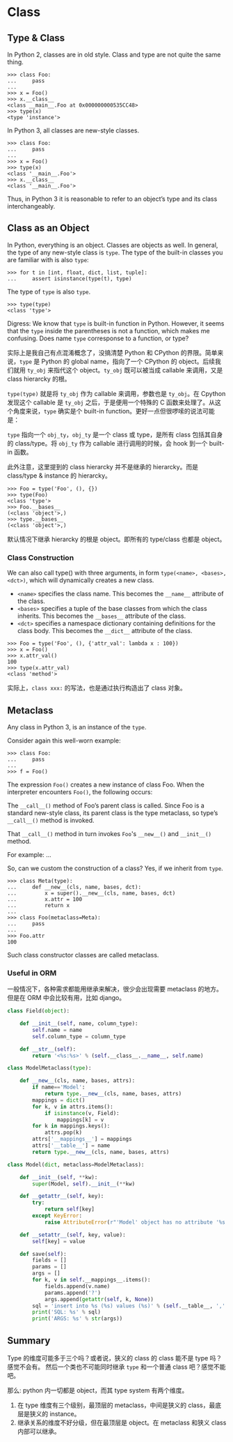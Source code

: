 # Class

## Type & Class
In Python 2, classes are in old style. Class and type are not quite the same thing. 

~~~text
>>> class Foo:
...     pass
...
>>> x = Foo()
>>> x.__class__
<class __main__.Foo at 0x000000000535CC48>
>>> type(x)
<type 'instance'>
~~~

In Python 3, all classes are new-style classes. 

~~~
>>> class Foo:
...     pass
... 
>>> x = Foo()
>>> type(x)
<class '__main__.Foo'>
>>> x.__class__
<class '__main__.Foo'>
~~~

Thus, in Python 3 it is reasonable to refer to an object’s type and its class interchangeably.


## Class as an Object

In Python, everything is an object. Classes are objects as well. In general, the type of any new-style class is `type`. The type of the built-in classes you are familiar with is also `type`:

~~~
>>> for t in [int, float, dict, list, tuple]:
...     assert isinstance(type(t), type)
~~~
The type of `type` is also `type`.
~~~
>>> type(type)
<class 'type'>
~~~

Digress: We know that `type` is built-in function in Python. However, it seems that the `type` inside the parentheses is not a function, which makes me confusing. Does name `type` corresponse to a function, or type?

实际上是我自己有点混淆概念了，没搞清楚 Python 和 CPython 的界限。简单来说，`type` 是 Python 的 global name，指向了一个 CPython 的 object。后续我们就用 `ty_obj` 来指代这个 object。`ty_obj` 既可以被当成 callable 来调用，又是 class hierarcky 的根。

`type(type)` 就是将 `ty_obj` 作为 callable 来调用，参数也是 `ty_obj`。在 Cpython 发现这个 callable 是 `ty_obj` 之后，于是便用一个特殊的 C 函数来处理了。从这个角度来说，`type` 确实是个 built-in function。更好一点但很啰嗦的说法可能是：

`type` 指向一个 `obj_ty`，`obj_ty` 是一个 class 或 type，是所有 class 包括其自身的 class/type。将 `obj_ty` 作为 callable 进行调用的时候，会 hook 到一个 built-in 函数。

此外注意，这里提到的 class hierarcky 并不是继承的 hierarcky。而是 class/type & instance 的 hierarcky。

~~~
>>> Foo = type('Foo', (), {})
>>> type(Foo)
<class 'type'>
>>> Foo.__bases__
(<class 'object'>,)
>>> type.__bases__
(<class 'object'>,)
~~~

默认情况下继承 hierarcky 的根是 object。即所有的 type/class 也都是 object。


### Class Construction
We can also call type() with three arguments, in form `type(<name>, <bases>, <dct>)`, which will dynamically creates a new class.

- `<name>` specifies the class name. This becomes the `__name__` attribute of the class.
- `<bases>` specifies a tuple of the base classes from which the class inherits. This becomes the `__bases__` attribute of the class.
- `<dct>` specifies a namespace dictionary containing definitions for the class body. This becomes the `__dict__` attribute of the class.

~~~
>>> Foo = type('Foo', (), {'attr_val': lambda x : 100})
>>> x = Foo()
>>> x.attr_val()
100
>>> type(x.attr_val)
<class 'method'>
~~~

实际上，`class xxx:` 的写法，也是通过执行构造出了 class 对象。



## Metaclass
Any class in Python 3, is an instance of the `type`.

Consider again this well-worn example:

~~~
>>> class Foo:
...     pass
...
>>> f = Foo()
~~~

The expression `Foo()` creates a new instance of class Foo. When the interpreter encounters `Foo()`, the following occurs:

The `__call__()` method of Foo’s parent class is called. Since Foo is a standard new-style class, its parent class is the type metaclass, so type’s `__call__()` method is invoked.

That `__call__()` method in turn invokes `Foo`'s `__new__()` and
`__init__()` method.

For example:
...

So, can we custom the construction of a class? Yes, if we inherit from `type`.

~~~
>>> class Meta(type):
...     def __new__(cls, name, bases, dct):
...         x = super().__new__(cls, name, bases, dct)
...         x.attr = 100
...         return x
...
>>> class Foo(metaclass=Meta):
...     pass
...
>>> Foo.attr
100
~~~

Such class constructor classes are called metaclass.

### Useful in ORM
一般情况下，各种需求都能用继承来解决，很少会出现需要 metaclass 的地方。但是在 ORM 中会比较有用，比如 django。

~~~python
class Field(object):

    def __init__(self, name, column_type):
        self.name = name
        self.column_type = column_type

    def __str__(self):
        return '<%s:%s>' % (self.__class__.__name__, self.name)

class ModelMetaclass(type):

    def __new__(cls, name, bases, attrs):
        if name=='Model':
            return type.__new__(cls, name, bases, attrs)
        mappings = dict()
        for k, v in attrs.items():
            if isinstance(v, Field):
                mappings[k] = v
        for k in mappings.keys():
            attrs.pop(k)
        attrs['__mappings__'] = mappings
        attrs['__table__'] = name
        return type.__new__(cls, name, bases, attrs)

class Model(dict, metaclass=ModelMetaclass):

    def __init__(self, **kw):
        super(Model, self).__init__(**kw)

    def __getattr__(self, key):
        try:
            return self[key]
        except KeyError:
            raise AttributeError(r"'Model' object has no attribute '%s'" % key)

    def __setattr__(self, key, value):
        self[key] = value

    def save(self):
        fields = []
        params = []
        args = []
        for k, v in self.__mappings__.items():
            fields.append(v.name)
            params.append('?')
            args.append(getattr(self, k, None))
        sql = 'insert into %s (%s) values (%s)' % (self.__table__, ','.join(fields), ','.join(params))
        print('SQL: %s' % sql)
        print('ARGS: %s' % str(args))
~~~


## Summary

Type 的维度可能多于三个吗？或者说，狭义的 class 的 class 能不是 type 吗？感觉不会有。
然后一个类也不可能同时继承 `type` 和一个普通 class 吧？感觉不能吧。

那么: python 内一切都是 object，而其 type system 有两个维度。
1. 在 type 维度有三个级别，最顶层的 metaclass，中间是狭义的 class，最底层是狭义的 instance。
2. 继承关系的维度不好分级，但在最顶层是 object。在 metaclass 和狭义 class 内部可以继承。


